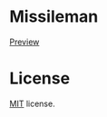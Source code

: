 Missileman
==========================

[Preview](https://htmlpreview.github.io/?https://github.com/robzsk/Missileman/blob/master/build/index.html)

License
=======

[MIT](http://en.wikipedia.org/wiki/MIT_License) license.
